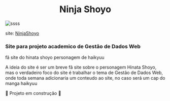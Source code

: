 
<h1  align="center">Ninja Shoyo</h1>


![ssss](https://github.com/user-attachments/assets/b301ba9c-b92c-4da4-9965-03b0f2c589f4)

site: <a href="https://darkboat4.github.io/NinjaShoyo/">NinjaShoyo</a>

<h3>Site para projeto academico de Gestão de Dados Web</h3>

fã site do hinata shoyo personagem de haikyuu

A ideia do site é ser um breve fã site sobre o personagem Hinata Shoyo, mas o verdadeiro foco do site é trabalhar o tema de Gestão de Dados Web, onde toda semana adicionaria um conteudo ao site, no caso será um cap do manga haikyuu


:construction: Projeto em construção :construction:
